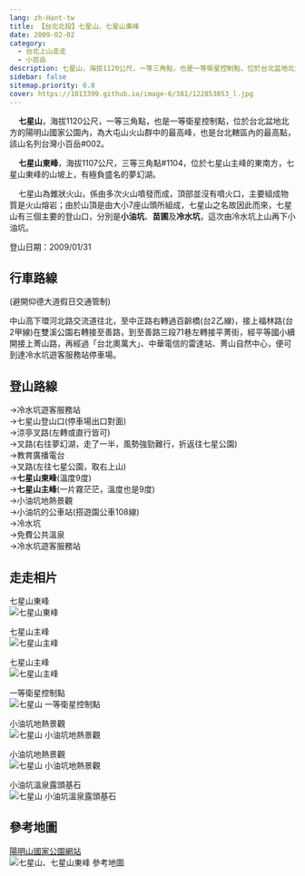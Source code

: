```yaml
---
lang: zh-Hant-tw
title: 【台北北投】七星山、七星山東峰
date: 2009-02-02
category: 
  - 台北上山走走
  - 小百岳
description: 七星山，海拔1120公尺，一等三角點，也是一等衛星控制點，位於台北盆地北方的陽明山國家公園內，為大屯山火山群中的最高峰，也是台北轄區內的最高點，該山名列台灣小百岳#002。七星山東峰，海拔1107公尺，三等三角點#1104，位於七星山主峰的東南方，七星山東峰的山坡上，有極負盛名的夢幻湖。
sidebar: false
sitemap.priority: 0.8
cover: https://1013399.github.io/image-6/381/122853853_l.jpg
---
```


    **七星山**，海拔1120公尺，一等三角點，也是一等衛星控制點，位於台北盆地北方的陽明山國家公園內，為大屯山火山群中的最高峰，也是台北轄區內的最高點，該山名列台灣小百岳#002。  

    **七星山東峰**，海拔1107公尺，三等三角點#1104，位於七星山主峰的東南方，七星山東峰的山坡上，有極負盛名的夢幻湖。  

<!-- more -->

    七星山為錐狀火山，係由多次火山噴發而成，頂部並沒有噴火口，主要組成物質是火山熔岩；由於山頂是由大小7座山頭所組成，七星山之名故因此而來，七星山有三個主要的登山口，分別是**小油坑**、**苗圃**及**冷水坑**，這次由冷水坑上山再下小油坑。

登山日期：2009/01/31

## 行車路線
(避開仰德大道假日交通管制)  

中山高下環河北路交流道往北，至中正路右轉過百齡橋(台2乙線)，接上福林路(台2甲線)在雙溪公園右轉接至善路，到至善路三段71巷左轉接平菁街，經平等國小續開接上菁山路，再經過「台北奧萬大」、中華電信的雷達站、菁山自然中心，便可到達冷水坑遊客服務站停車場。

## 登山路線
→冷水坑遊客服務站  
→七星山登山口(停車場出口對面)  
→涼亭叉路(左轉或直行皆可)  
→叉路(右往夢幻湖，走了一半，風勢強勁難行，折返往七星公園)  
→教育廣播電台  
→叉路(左往七星公園，取右上山)  
→**七星山東峰**(溫度9度)  
→**七星山主峰**(一片霧茫茫，溫度也是9度)  
→小油坑地熱景觀  
→小油坑的公車站(搭遊園公車108線)  
→冷水坑  
→免費公共溫泉  
→冷水坑遊客服務站

## 走走相片
七星山東峰  
![七星山東峰](https://1013399.github.io/image-6/381/122853820_l.jpg)

七星山主峰  
![七星山主峰](https://1013399.github.io/image-6/381/122853828_l.jpg)

七星山主峰  
![七星山主峰](https://1013399.github.io/image-6/381/122853831_l.jpg)

一等衛星控制點  
![七星山 一等衛星控制點](https://1013399.github.io/image-6/381/122853844_l.jpg)

小油坑地熱景觀  
![七星山 小油坑地熱景觀](https://1013399.github.io/image-6/381/122853848_l.jpg)

小油坑地熱景觀  
![七星山 小油坑地熱景觀](https://1013399.github.io/image-6/381/122853853_l.jpg)

小油坑溫泉露頭基石  
![七星山 小油坑溫泉露頭基石](https://1013399.github.io/image-6/381/122853856_l.jpg)

## 參考地圖
[陽明山國家公園網站](http://www.ymsnp.gov.tw/web/travel2c_B.aspx)  
![七星山、七星山東峰 參考地圖](https://1013399.github.io/image-6/381/122853872_l.jpg)